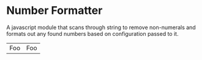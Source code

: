 # Number Formatter
A javascript module that scans through string to remove non-numerals and formats out any found numbers based on configuration passed to it.

<table>
  <tr>
    <td>Foo</td>
    <td>Foo</td>
  </tr>
</table>
